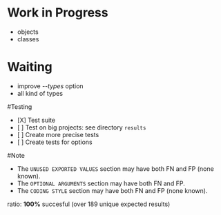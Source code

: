 # Work in Progress
- objects
- classes

# Waiting
- improve *--types* option
- all kind of types


#Testing
- \[X\] Test suite
- \[ \] Test on big projects: see directory `results`
- \[ \] Create more precise tests
- \[ \] Create tests for options


#Note
- The `UNUSED EXPORTED VALUES` section may have both FN and FP (none known).
- The `OPTIONAL ARGUMENTS` section may have both FN and FP.
- The `CODING STYLE` section may have both FN and FP (none known).

ratio: **100%** succesful (over 189 unique expected results)
